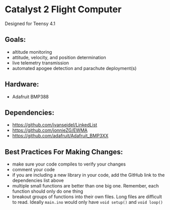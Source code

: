 # Catalyst 2 Flight Computer
Designed for Teensy 4.1

## Goals:
- altitude monitoring
- attitude, velocity, and position determination
- live telemetry transmission
- automated apogee detection and parachute deployment(s)

## Hardware:
- Adafruit BMP388

## Dependencies:
- https://github.com/ivanseidel/LinkedList
- https://github.com/jonnieZG/EWMA
- https://github.com/adafruit/Adafruit_BMP3XX

## Best Practices For Making Changes:
- make sure your code compiles to verify your changes
- comment your code
- if you are including a new library in your code, add the GitHub link to the dependencies list above
- multiple small functions are better than one big one. Remember, each function should only do one thing
- breakout groups of functions into their own files. Long files are difficult to read. Ideally `main.ino` would only have `void setup()` and `void loop()`
